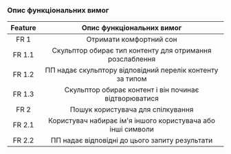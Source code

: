 ### Опис функціональних вимог
| Feature | Опис функціональних вимог |
|:-------:|:-----------:|
| FR 1 | Отримати комфортний сон | 
| FR 1.1 | Скульптор обирає тип контенту для отримання розслаблення |
| FR 1.2 | ПП надає скульптору відповідний перелік контенту за типом|
| FR 1.3 | Скульптор обирає контент і він починає відтворюватися|
| FR 2 | Пошук користувача для спілкування|
| FR 2.1 | Користувач набирає ім'я іншого користувача або інші символи|
| FR 2.2 | ПП надає відповідні до цього запиту результати|